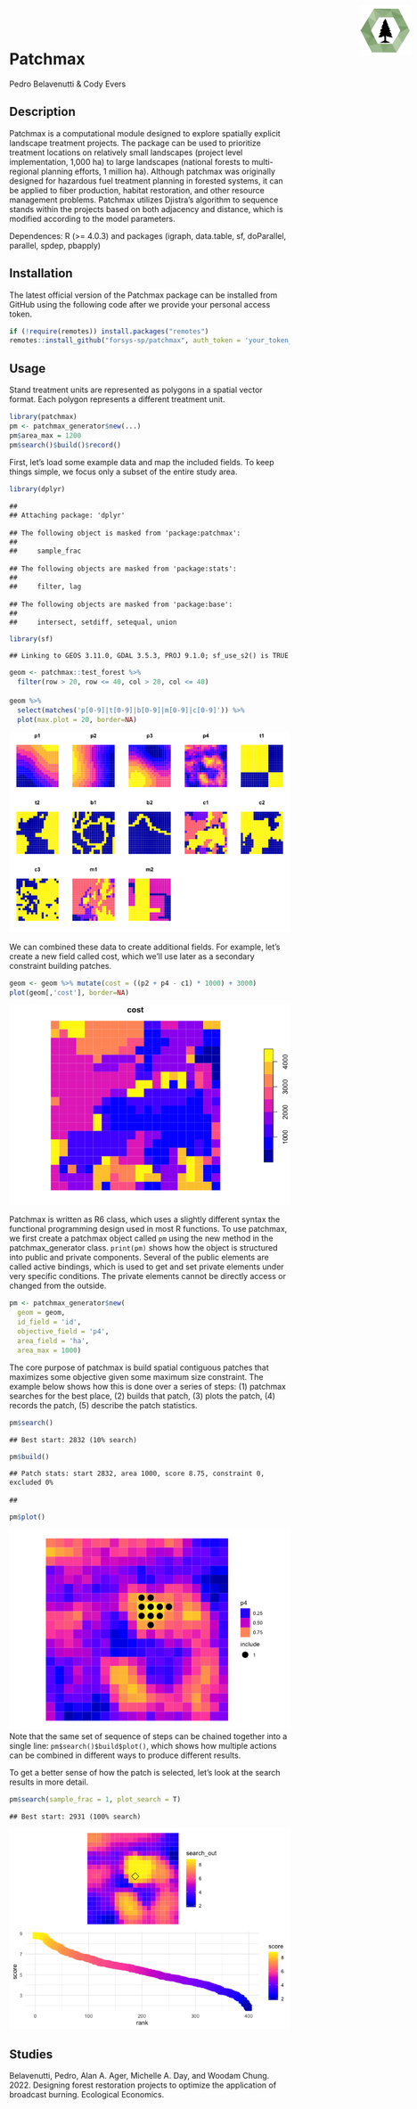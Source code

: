 Patchmax
================
Pedro Belavenutti & Cody Evers

<!--- README.md is generated from README.Rmd. Please edit that file -->

<img src="man/figures/forsys_icon.png" align="right" style="height:90px!important; position:absolute; top:10px; right:10px" />

## Description

Patchmax is a computational module designed to explore spatially
explicit landscape treatment projects. The package can be used to
prioritize treatment locations on relatively small landscapes (project
level implementation, 1,000 ha) to large landscapes (national forests to
multi-regional planning efforts, 1 million ha). Although patchmax was
originally designed for hazardous fuel treatment planning in forested
systems, it can be applied to fiber production, habitat restoration, and
other resource management problems. Patchmax utilizes Djistra’s
algorithm to sequence stands within the projects based on both adjacency
and distance, which is modified according to the model parameters.

Dependences: R (\>= 4.0.3) and packages (igraph, data.table, sf,
doParallel, parallel, spdep, pbapply)

## Installation

The latest official version of the Patchmax package can be installed
from GitHub using the following code after we provide your personal
access token.

``` r
if (!require(remotes)) install.packages("remotes")
remotes::install_github("forsys-sp/patchmax", auth_token = 'your_token_here')
```

## Usage

Stand treatment units are represented as polygons in a spatial vector
format. Each polygon represents a different treatment unit.

``` r
library(patchmax)
pm <- patchmax_generator$new(...)
pm$area_max = 1200
pm$search()$build()$record()
```

First, let’s load some example data and map the included fields. To keep
things simple, we focus only a subset of the entire study area.

``` r
library(dplyr)
```

    ## 
    ## Attaching package: 'dplyr'

    ## The following object is masked from 'package:patchmax':
    ## 
    ##     sample_frac

    ## The following objects are masked from 'package:stats':
    ## 
    ##     filter, lag

    ## The following objects are masked from 'package:base':
    ## 
    ##     intersect, setdiff, setequal, union

``` r
library(sf)
```

    ## Linking to GEOS 3.11.0, GDAL 3.5.3, PROJ 9.1.0; sf_use_s2() is TRUE

``` r
geom <- patchmax::test_forest %>% 
  filter(row > 20, row <= 40, col > 20, col <= 40)

geom %>% 
  select(matches('p[0-9]|t[0-9]|b[0-9]|m[0-9]|c[0-9]')) %>%
  plot(max.plot = 20, border=NA)
```

![](man/figures/map_attributes-1.png)<!-- -->

We can combined these data to create additional fields. For example,
let’s create a new field called cost, which we’ll use later as a
secondary constraint building patches.

``` r
geom <- geom %>% mutate(cost = ((p2 + p4 - c1) * 1000) + 3000)
plot(geom[,'cost'], border=NA)
```

![](man/figures/unnamed-chunk-4-1.png)<!-- -->

Patchmax is written as R6 class, which uses a slightly different syntax
the functional programming design used in most R functions. To use
patchmax, we first create a patchmax object called `pm` using the new
method in the patchmax_generator class. `print(pm)` shows how the object
is structured into public and private components. Several of the public
elements are called active bindings, which is used to get and set
private elements under very specific conditions. The private elements
cannot be directly access or changed from the outside.

``` r
pm <- patchmax_generator$new(
  geom = geom, 
  id_field = 'id', 
  objective_field = 'p4', 
  area_field = 'ha', 
  area_max = 1000)
```

The core purpose of patchmax is build spatial contiguous patches that
maximizes some objective given some maximum size constraint. The example
below shows how this is done over a series of steps: (1) patchmax
searches for the best place, (2) builds that patch, (3) plots the patch,
(4) records the patch, (5) describe the patch statistics.

``` r
pm$search()
```

    ## Best start: 2832 (10% search)

``` r
pm$build()
```

    ## Patch stats: start 2832, area 1000, score 8.75, constraint 0, excluded 0%

    ## 

``` r
pm$plot()
```

![](man/figures/basic_example-1.png)<!-- --> Note that the same set of
sequence of steps can be chained together into a single line:
`pm$search()$build$plot()`, which shows how multiple actions can be
combined in different ways to produce different results.

To get a better sense of how the patch is selected, let’s look at the
search results in more detail.

``` r
pm$search(sample_frac = 1, plot_search = T)
```

    ## Best start: 2931 (100% search)

![](man/figures/search_example-1.png)<!-- -->

## Studies

Belavenutti, Pedro, Alan A. Ager, Michelle A. Day, and Woodam Chung.
2022. Designing forest restoration projects to optimize the application
of broadcast burning. Ecological Economics.
